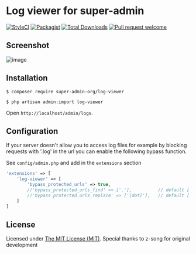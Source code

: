 Log viewer for super-admin
============================

[![StyleCI](https://styleci.io/repos/491059283/shield?branch=main)](https://styleci.io/repos/491059283)
[![Packagist](https://img.shields.io/github/license/super-admin-org/log-viewer.svg?style=flat-square&color=brightgreen)](https://packagist.org/packages/super-admin-org/log-viewer)
[![Total Downloads](https://img.shields.io/packagist/dt/super-admin-org/log-viewer.svg?style=flat-square)](https://packagist.org/packages/super-admin-org/log-viewer)
[![Pull request welcome](https://img.shields.io/badge/pr-welcome-green.svg?style=flat-square&color=brightgreen)]()

## Screenshot

![image](https://github.com/user-attachments/assets/183c5be9-c78c-4b93-9c42-499c552178c4)


## Installation

```
$ composer require super-admin-org/log-viewer

$ php artisan admin:import log-viewer
```

Open `http://localhost/admin/logs`.


## Configuration
If your server doesn't allow you to access log files for example by blocking requests with '.log' in the url you can enable the following bypass function.

See `config/admin.php` and add in the `extensions` section
```php
'extensions' => [
    'log-viewer' => [
        'bypass_protected_urls' => true,
        //'bypass_protected_urls_find' => ['.'],          // default ['.']
        //'bypass_protected_urls_replace' => ['[dot]'],   // default ['[dot]']
    ]
]
```

License
------------
Licensed under [The MIT License (MIT)](LICENSE).
Special thanks to z-song for original development
